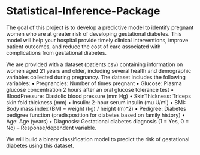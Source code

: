 # Statistical-Inference-Package

The goal of this project is to develop a predictive model to identify pregnant women who are at greater risk of developing gestational diabetes. This model will help your hospital provide timely clinical interventions, improve patient outcomes, and reduce the cost of care associated with complications from gestational diabetes.

We are provided with a dataset (patients.csv) containing information on women aged 21 years and older, including several health and demographic variables collected during pregnancy. The dataset includes the following variables:
• Pregnancies: Number of times pregnant
• Glucose: Plasma glucose concentration 2 hours after an oral glucose tolerance test
• BloodPressure: Diastolic blood pressure (mm Hg)
• SkinThickness: Triceps skin fold thickness (mm)
• Insulin: 2-hour serum insulin (mu U/ml)
• BMI: Body mass index (BMI = weight (kg) / height (m)^2)
• Pedigree: Diabetes pedigree function (predisposition for diabetes based on family history)
• Age: Age (years)
• Diagnosis: Gestational diabetes diagnosis (1 = Yes, 0 = No) – Response/dependent variable.

We will build a binary classification model to predict the risk of gestational diabetes using this dataset.
